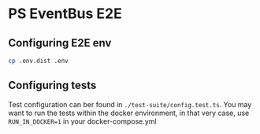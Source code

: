 # PS EventBus E2E

## Configuring E2E env

```sh
cp .env.dist .env
```

## Configuring tests

Test configuration can ber found in `./test-suite/config.test.ts`. You may want to run the tests within the docker environment, in that very case, use `RUN_IN_DOCKER=1` in your docker-compose.yml
